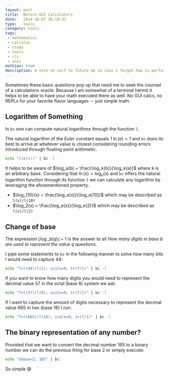 ```yaml
---
layout: post
title:  Before GUI Calculators
date:   2014-10-07 16:19:33
type:   tools
category: tools
tags:
 - mathematics
 - calculus
 - study
 - tools
 - cli
 - unix
mathjax: true
description: A note-to-self to future me in case I forget how to perform calculation in my terminal without firing up a REPL
---
```

Sometimes these basic questions pop up that need me to seek the counsel of a
calculations oracle. Because I am somewhat of a terminal hermit it helps to
be able to have your math executed there as well. No GUI calcs, no REPLs for
your favorite flavor languages -- just simple math.

## Logarithm of Something
In `bc` one can compute natural logarithms through the function `l`.

The natural logarithm of the _Euler_ constant equals 1 $\ln(e) = 1$ and `bc`
does its best to arrive at whatever value is closest considering rounding
errors introduced through floating point arithmetic.

```bash
echo "l(e(1))" | bc -l
```

It helps to be aware of $\log_a(b) = \frac{\log_k(b)}{\log_k(a)}$ where $k$ is
an arbitrary base. Considering that $\ln(x) = \log_e(x)$ and `bc` offers the
natural logarithm function through its function `l` we can calculate any
logarithm by leveraging the aforementioned property.

 - $\log_{10}(x) = \frac{\log_e(x)}{\log_e(10)}$ which may be described as `l(x)/l(10)`
 - $\log_2(x) = \frac{\log_e(x)}{\log_e(2)}$ which may be described as `l(x)/l(2)`

## Change of base
The expression $\lfloor \log\_{b}(q) \rfloor + 1$ is the answer to all _How 
many digits in base $b$ are used to represent the value $q$_ questions.

I pipe some statements to `bc` in the following manner to solve how many bits
I would need to capture $44$:

```bash
echo "f=l(44)/l(2); scale=0; 1+(f/1)" | bc -l
```

If you want to know how many digits you would need to represent the decimal
value $57$ in the octal (base 8) system we ask:

```bash
echo "f=l(57)/l(8); scale=0; 1+(f/1)" | bc -l
```

If I want to capture the amount of digits necessary to represent the decimal
value $665$ in hex (base 16) I run:

```bash
echo "f=l(665)/l(16); scale=0; 1+(f/1)" | bc -l
```

## The binary representation of any number?
Provided that we want to convert the decimal number $165$ to a binary number we
can do the previous thing for base $2$ or simply execute:

```bash
echo "obase=2; 165" | bc
```

So simple :smile:


[bc-writeup]: http://www.basicallytech.com/blog/?/archives/23-command-line-calculations-using-bc.html
[bc]: http://www.gnu.org/software/bc/
[floorceiling]: http://en.wikipedia.org/wiki/Floor_and_ceiling_functions

[digit-spaces]: /math/digit-spaces/
